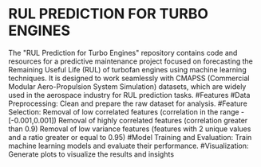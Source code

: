 # RUL PREDICTION FOR TURBO ENGINES
The "RUL Prediction for Turbo Engines" repository contains code and resources for a predictive maintenance project focused on forecasting the Remaining Useful Life (RUL) of turbofan engines using machine learning techniques.
It is designed to work seamlessly with CMAPSS (Commercial Modular Aero-Propulsion System Simulation) datasets, which are widely used in the aerospace industry for RUL prediction tasks. 
#Features
  #Data Preprocessing: Clean and prepare the raw dataset for analysis.
  #Feature Selection:
    Removal of low correlated features (correlation in the range - [-0.001,0.001])
    Removal of highly correlated features (correlation greater than 0.9)
    Removal of low variance features (features with 2 unique values and a ratio greater or equal to 0.95)
  #Model Training and Evaluation: Train machine learning models and evaluate their performance.
  #Visualization: Generate plots to visualize the results and insights
